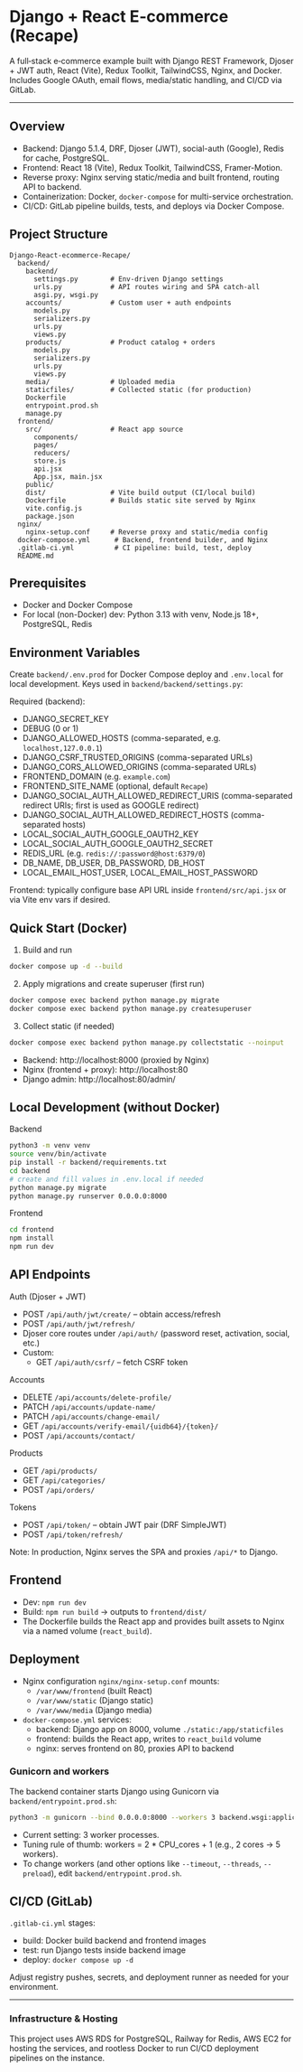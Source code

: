 # Django + React E‑commerce (Recape)

A full‑stack e‑commerce example built with Django REST Framework, Djoser + JWT auth, React (Vite), Redux Toolkit, TailwindCSS, Nginx, and Docker. Includes Google OAuth, email flows, media/static handling, and CI/CD via GitLab.

---

## Overview

- Backend: Django 5.1.4, DRF, Djoser (JWT), social-auth (Google), Redis for cache, PostgreSQL.
- Frontend: React 18 (Vite), Redux Toolkit, TailwindCSS, Framer-Motion.
- Reverse proxy: Nginx serving static/media and built frontend, routing API to backend.
- Containerization: Docker, `docker-compose` for multi-service orchestration.
- CI/CD: GitLab pipeline builds, tests, and deploys via Docker Compose.

## Project Structure

```
Django-React-ecommerce-Recape/
  backend/
    backend/
      settings.py        # Env-driven Django settings
      urls.py            # API routes wiring and SPA catch-all
      asgi.py, wsgi.py
    accounts/            # Custom user + auth endpoints
      models.py
      serializers.py
      urls.py
      views.py
    products/            # Product catalog + orders
      models.py
      serializers.py
      urls.py
      views.py
    media/               # Uploaded media
    staticfiles/         # Collected static (for production)
    Dockerfile
    entrypoint.prod.sh
    manage.py
  frontend/
    src/                 # React app source
      components/
      pages/
      reducers/
      store.js
      api.jsx
      App.jsx, main.jsx
    public/
    dist/                # Vite build output (CI/local build)
    Dockerfile           # Builds static site served by Nginx
    vite.config.js
    package.json
  nginx/
    nginx-setup.conf     # Reverse proxy and static/media config
  docker-compose.yml      # Backend, frontend builder, and Nginx
  .gitlab-ci.yml          # CI pipeline: build, test, deploy
  README.md
```

## Prerequisites

- Docker and Docker Compose
- For local (non-Docker) dev: Python 3.13 with venv, Node.js 18+, PostgreSQL, Redis

## Environment Variables

Create `backend/.env.prod` for Docker Compose deploy and `.env.local` for local development. Keys used in `backend/backend/settings.py`:

Required (backend):
- DJANGO_SECRET_KEY
- DEBUG (0 or 1)
- DJANGO_ALLOWED_HOSTS (comma-separated, e.g. `localhost,127.0.0.1`)
- DJANGO_CSRF_TRUSTED_ORIGINS (comma-separated URLs)
- DJANGO_CORS_ALLOWED_ORIGINS (comma-separated URLs)
- FRONTEND_DOMAIN (e.g. `example.com`)
- FRONTEND_SITE_NAME (optional, default `Recape`)
- DJANGO_SOCIAL_AUTH_ALLOWED_REDIRECT_URIS (comma-separated redirect URIs; first is used as GOOGLE redirect)
- DJANGO_SOCIAL_AUTH_ALLOWED_REDIRECT_HOSTS (comma-separated hosts)
- LOCAL_SOCIAL_AUTH_GOOGLE_OAUTH2_KEY
- LOCAL_SOCIAL_AUTH_GOOGLE_OAUTH2_SECRET
- REDIS_URL (e.g. `redis://:password@host:6379/0`)
- DB_NAME, DB_USER, DB_PASSWORD, DB_HOST
- LOCAL_EMAIL_HOST_USER, LOCAL_EMAIL_HOST_PASSWORD

Frontend: typically configure base API URL inside `frontend/src/api.jsx` or via Vite env vars if desired.

## Quick Start (Docker)

1) Build and run
```bash
docker compose up -d --build
```

2) Apply migrations and create superuser (first run)
```bash
docker compose exec backend python manage.py migrate
docker compose exec backend python manage.py createsuperuser
```

3) Collect static (if needed)
```bash
docker compose exec backend python manage.py collectstatic --noinput
```

- Backend: http://localhost:8000 (proxied by Nginx)
- Nginx (frontend + proxy): http://localhost:80
- Django admin: http://localhost:80/admin/

## Local Development (without Docker)

Backend
```bash
python3 -m venv venv
source venv/bin/activate
pip install -r backend/requirements.txt
cd backend
# create and fill values in .env.local if needed
python manage.py migrate
python manage.py runserver 0.0.0.0:8000
```

Frontend
```bash
cd frontend
npm install
npm run dev
```

## API Endpoints

Auth (Djoser + JWT)
- POST `/api/auth/jwt/create/` – obtain access/refresh
- POST `/api/auth/jwt/refresh/`
- Djoser core routes under `/api/auth/` (password reset, activation, social, etc.)
- Custom:
  - GET `/api/auth/csrf/` – fetch CSRF token

Accounts
- DELETE `/api/accounts/delete-profile/`
- PATCH `/api/accounts/update-name/`
- PATCH `/api/accounts/change-email/`
- GET `/api/accounts/verify-email/{uidb64}/{token}/`
- POST `/api/accounts/contact/`

Products
- GET `/api/products/`
- GET `/api/categories/`
- POST `/api/orders/`

Tokens
- POST `/api/token/` – obtain JWT pair (DRF SimpleJWT)
- POST `/api/token/refresh/`

Note: In production, Nginx serves the SPA and proxies `/api/*` to Django.

## Frontend

- Dev: `npm run dev`
- Build: `npm run build` → outputs to `frontend/dist/`
- The Dockerfile builds the React app and provides built assets to Nginx via a named volume (`react_build`).

## Deployment

- Nginx configuration `nginx/nginx-setup.conf` mounts:
  - `/var/www/frontend` (built React)
  - `/var/www/static` (Django static)
  - `/var/www/media` (Django media)
- `docker-compose.yml` services:
  - backend: Django app on 8000, volume `./static:/app/staticfiles`
  - frontend: builds the React app, writes to `react_build` volume
  - nginx: serves frontend on 80, proxies API to backend

### Gunicorn and workers

The backend container starts Django using Gunicorn via `backend/entrypoint.prod.sh`:

```bash
python3 -m gunicorn --bind 0.0.0.0:8000 --workers 3 backend.wsgi:application
```

- Current setting: 3 worker processes.
- Tuning rule of thumb: workers = 2 * CPU_cores + 1 (e.g., 2 cores → 5 workers).
- To change workers (and other options like `--timeout`, `--threads`, `--preload`), edit `backend/entrypoint.prod.sh`.

## CI/CD (GitLab)

`.gitlab-ci.yml` stages:
- build: Docker build backend and frontend images
- test: run Django tests inside backend image
- deploy: `docker compose up -d`

Adjust registry pushes, secrets, and deployment runner as needed for your environment.

---

### Infrastructure & Hosting

This project uses AWS RDS for PostgreSQL, Railway for Redis, AWS EC2 for hosting the services, and rootless Docker to run CI/CD deployment pipelines on the instance.
